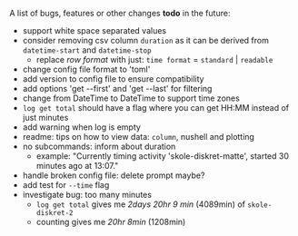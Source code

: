 A list of bugs, features or other changes **todo** in the future:
- support white space separated values
- consider removing csv column `duration` as it can be derived from `datetime-start` and `datetime-stop`
  - replace *row format* with just: `time format` = `standard` | `readable`
- change config file format to 'toml'
- add version to config file to ensure compatibility
- add options 'get --first' and 'get --last' for filtering
- change from DateTime<Local> to DateTime<FixedOffset> to support time zones
- `log get total` should have a flag where you can get HH:MM instead of just minutes
- add warning when log is empty
- readme: tips on how to view data: `column`, nushell and plotting
- no subcommands: inform about duration
  - example: "Currently timing activity 'skole-diskret-matte', started 30 minutes ago at 13:07."
- handle broken config file: delete prompt maybe?
- add test for `--time` flag
- investigate bug: too many minutes
  - `log get total` gives me *2days 20hr 9 min* (4089min) of `skole-diskret-2`
  - counting gives me *20hr 8min* (1208min)
